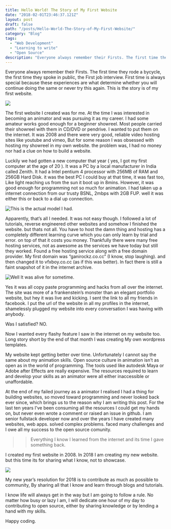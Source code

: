 ```yaml
---
title: Hello World! The Story of My First Website
date: "2018-02-01T23:46:37.121Z"
layout: post
draft: false
path: "/posts/Hello-World-The-Story-of-My-First-Website/"
category: "Blog"
tags:
  - "Web Development"
  - "Learning to write"
  - "Open Source"
description: "Everyone always remember their Firsts. The first time they rode a bycycle, the first time they spoke in public, the First job interview. First time is always special because these experiences are what determine whether you will continue doing the same or never try this again. This is the story is of my first website."
---
```


Everyone always remember their Firsts. The first time they rode a bycycle, the first time they spoke in public, the First job interview. First time is always special because these experiences are what determine whether you will continue doing the same or never try this again. This is the story is of my first website.

![](https://cdn-images-1.medium.com/max/1200/1*yo2ddiLNhPJauf5b8GJf9Q.jpeg)

The first website I created was for me. At the time I was interested in becoming an animator and was pursuing it as my career. I had some amateur works good enough for a beginner showreel. Most people carried their showreel with them in CD/DVD or pendrive. I wanted to put them on the internet. It was 2008 and there were very good, reliable video hosting sites like youtube and vimeo, But for some reason I was obsessed with hosting my showreel in my own website. the problem was, I had no money nor had a clue on how to build a website.

Luckily we had gotten a new computer that year ( yes, I got my first computer at the age of 20 ). It was a PC by a local manufacturer in India called Zenith. It had a Intel pentium 4 processor with 256MB of RAM and 256GB Hard Disk. it was the best PC I could buy at that time, it was fast too, Like light reaching us from the sun it boot up in 8mins. However, it was good enough for programming not so much for animation. I had taken up a internet connection from our trusty BSNL, 2mbps with 2GB FUP. well it was either this or back to a dial up connection.

![This is the actual model I had.](https://cdn-images-1.medium.com/max/1600/1*-UIGHaUePm1hgOsSLUuQOA.gif)

Apparently, that’s all I needed. It was not easy though. I followed a lot of tutorials, reverse engineered other websites and somehow I finished the website. but thats not all. You have to host the damn thing and hosting has a completely different learning curve which you can only learn by trial and error. on top of that it costs you money. Thankfully there were many free hosting services, not as awesome as the services we have today but still they worked. Found a free hosting service along with a free domain provider. My first domain was “ganirockz.co.cc” (I know, stop laughing). and then changed it to vfxboy.co.cc (as if this was better). In fact there is still a faint snapshot of it in the internet archive.

![Well It was alive for sometime.](https://cdn-images-1.medium.com/max/1600/1*aN80ANtAQ7v1K5U9eeW7Tg.jpeg)

Yes it was all copy paste programming and hacks from all over the internet. The site was more of a frankenstein’s monster than an elegant portfolio website, but hey it was live and kicking. I sent the link to all my friends in facebook. I put the url of the website in all my profiles in the internet, shamelessly plugged my website into every conversation I was having with anybody.

Was I satisfied? NO.

Now I wanted every flashy feature I saw in the internet on my website too. Long story short by the end of that month I was creating My own wordpress templates.

My website kept getting better over time. Unfortunately I cannot say the same about my animation skills. Open source culture in animation isn’t as open as in the world of programming. The tools used like autodesk Maya or Adobe after Effects are really expensive. The resources required to learn and develop your skills as an animator were all either inaccessible or unaffordable.

At the end of my failed journey as a animator I realised I had a thing for building websites, so moved toward programming and never looked back ever since, which brings us to the reason why I am writing this post. For the last ten years I’ve been consuming all the resources I could get my hands on, but never even wrote a comment or raised an issue in github. I am senior fullstack developer now and over the years I have created many websites, web apps. solved complex problems. faced many challenges and I owe all my success to the open source comunity.

> > Everything I know I learned from the internet and its time I gave something back.

I created my first website in 2008. In 2018 I am creating my new website. but this time its for sharing what I know, not to showcase.

![](https://cdn-images-1.medium.com/max/1600/1*HlPawg3-Yq4bIioxIGSWDA.png)

My new year’s resolution for 2018 is to contribute as much as possible to community, By sharing all that I know and learn through blogs and tutorials.

I know life will always get in the way but I am going to follow a rule. No matter how busy or lazy I am, I will dedicate one hour of my day to contributing to open source, either by sharing knowledge or by lending a hand with my skills.

Happy coding.